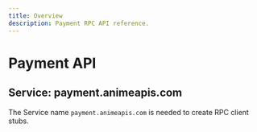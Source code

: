 ```yaml
---
title: Overview
description: Payment RPC API reference.
---
```


# Payment API

## Service: payment.animeapis.com

The Service name `payment.animeapis.com` is needed to create RPC client stubs.
